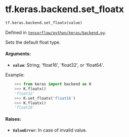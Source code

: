 <div itemscope itemtype="http://developers.google.com/ReferenceObject">
<meta itemprop="name" content="tf.keras.backend.set_floatx" />
<meta itemprop="path" content="Stable" />
</div>

# tf.keras.backend.set_floatx

``` python
tf.keras.backend.set_floatx(value)
```



Defined in [`tensorflow/python/keras/backend.py`](/code/stable/tensorflow/python/keras/backend.py).

Sets the default float type.

#### Arguments:

* <b>`value`</b>: String; 'float16', 'float32', or 'float64'.

Example:
```python
    >>> from keras import backend as K
    >>> K.floatx()
    'float32'
    >>> K.set_floatx('float16')
    >>> K.floatx()
    'float16'
```


#### Raises:

* <b>`ValueError`</b>: In case of invalid value.